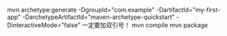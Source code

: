 mvn archetype:generate -DgroupId="com.example" -DartifactId="my-first-app" -DarchetypeArtifactId="maven-archetype-quickstart" -DinteractiveMode="false"
一定要加双引号！
mvn compile
mvn package
